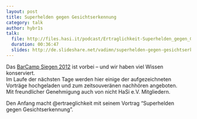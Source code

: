 ```yaml
---
layout: post
title: Superhelden gegen Gesichtserkennung
category: talk
author: hybr1s
talk:
  file: http://files.hasi.it/podcast/Ertraglichkeit-Superhelden_gegen_Gesichtserkennung.mp3
  duration: 00:36:47
  slides: http://de.slideshare.net/vadimn/superhelden-gegen-gesichtserkennung
---
```

Das [BarCamp Siegen 2012](http://barcamp-siegen.de/) ist vorbei – und wir haben viel Wissen konserviert.  
Im Laufe der nächsten Tage werden hier einige der aufgezeichneten Vorträge hochgeladen und zum zeitsouveränen nachhören angeboten.  
Mit freundlicher Genehmigung auch von nicht HaSi e.V. Mitgliedern.  

Den Anfang macht @ertraeglichkeit mit seinem Vortrag “Superhelden gegen Gesichtserkennung”.
